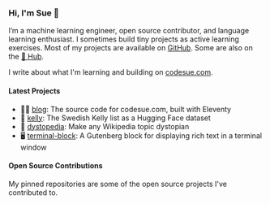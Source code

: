 ### Hi, I'm Sue 👋

I’m a machine learning engineer, open source contributor, and language learning
enthusiast. I sometimes build tiny projects as active learning exercises. Most
of my projects are available on [GitHub](https://github.com/codesue). Some are
also on the [🤗 Hub](https://huggingface.co/codesue).

I write about what I'm learning and building on [codesue.com](https://codesue.com).

#### Latest Projects

- 🧑‍💻 [blog](https://github.com/codesue/blog): The source code for codesue.com,
built with Eleventy
- 📝 [kelly](https://codesue.com/posts/kelly): The Swedish Kelly list as a Hugging
Face dataset
- 🫠 [dystopedia](https://codesue.com/posts/dystopedia/): Make any Wikipedia topic
dystopian
- 🖥️ [terminal-block](https://codesue.com/posts/terminal-block/): A Gutenberg
block for displaying rich text in a terminal window

#### Open Source Contributions

My pinned repositories are some of the open source projects I've contributed to.
